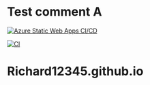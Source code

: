 # Test comment A
[![Azure Static Web Apps CI/CD](https://github.com/Richard12345/Richard12345.github.io/actions/workflows/azure-static-web-apps-nice-desert-0d542b710.yml/badge.svg)](https://github.com/Richard12345/Richard12345.github.io/actions/workflows/azure-static-web-apps-nice-desert-0d542b710.yml)

[![CI](https://github.com/Richard12345/Richard12345.github.io/actions/workflows/websitetestingatazuredevops.yml/badge.svg)](https://github.com/Richard12345/Richard12345.github.io/actions/workflows/websitetestingatazuredevops.yml)

# Richard12345.github.io
